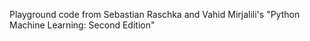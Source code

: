 Playground code from Sebastian Raschka and Vahid Mirjalili's "Python Machine Learning: Second Edition"
